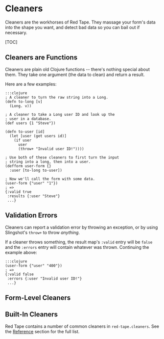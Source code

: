 Cleaners
========

Cleaners are the workhorses of Red Tape.  They massage your form's data into the
shape you want, and detect bad data so you can bail out if necessary.

[TOC]

Cleaners are Functions
----------------------

Cleaners are plain old Clojure functions -- there's nothing special about them.
They take one argument (the data to clean) and return a result.

Here are a few examples:

    :::clojure
    ; A cleaner to turn the raw string into a Long.
    (defn to-long [v]
      (Long. v))

    ; A cleaner to take a Long user ID and look up the
    ; user in a database.
    (def users {1 "Steve"})

    (defn to-user [id]
      (let [user (get users id)]
        (if user
          user
          (throw+ "Invalid user ID!"))))

    ; Use both of these cleaners to first turn the input
    ; string into a long, then into a user.
    (defform user-form {}
      :user [to-long to-user])

    ; Now we'll call the form with some data.
    (user-form {"user" "1"})
    ; =>
    {:valid true
     :results {:user "Steve"}
     ...}

Validation Errors
-----------------

Cleaners can report a validation error by throwing an exception, or by using
Slingshot's `throw+` to throw *anything*.

If a cleaner throws something, the result map's `:valid` entry will be `false`
and the `:errors` entry will contain whatever was thrown.  Continuing the
example above:

    :::clojure
    (user-form {"user" "400"})
    ; =>
    {:valid false
     :errors {:user "Invalid user ID!"}
     ...}

Form-Level Cleaners
-------------------

Built-In Cleaners
-----------------

Red Tape contains a number of common cleaners in `red-tape.cleaners`.  See the
[Reference](../reference) section for the full list.

